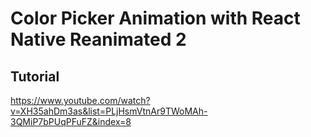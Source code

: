 # Color Picker Animation with React Native Reanimated 2

## Tutorial
https://www.youtube.com/watch?v=XH35ahDm3as&list=PLjHsmVtnAr9TWoMAh-3QMiP7bPUqPFuFZ&index=8